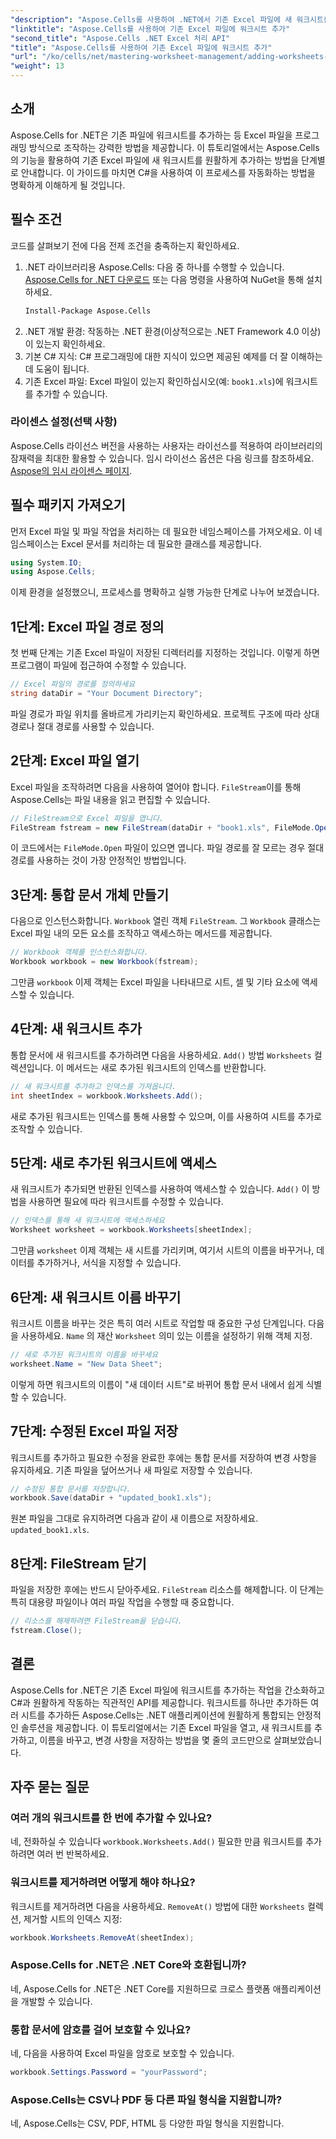 ```yaml
---
"description": "Aspose.Cells를 사용하여 .NET에서 기존 Excel 파일에 새 워크시트를 쉽게 추가하는 방법을 알아보세요. 이 단계별 가이드에서는 환경 설정부터 수정된 Excel 파일 저장까지 모든 것을 다룹니다."
"linktitle": "Aspose.Cells를 사용하여 기존 Excel 파일에 워크시트 추가"
"second_title": "Aspose.Cells .NET Excel 처리 API"
"title": "Aspose.Cells를 사용하여 기존 Excel 파일에 워크시트 추가"
"url": "/ko/cells/net/mastering-worksheet-management/adding-worksheets-to-existing-excel-file/"
"weight": 13
---
```


## 소개

Aspose.Cells for .NET은 기존 파일에 워크시트를 추가하는 등 Excel 파일을 프로그래밍 방식으로 조작하는 강력한 방법을 제공합니다. 이 튜토리얼에서는 Aspose.Cells의 기능을 활용하여 기존 Excel 파일에 새 워크시트를 원활하게 추가하는 방법을 단계별로 안내합니다. 이 가이드를 마치면 C#을 사용하여 이 프로세스를 자동화하는 방법을 명확하게 이해하게 될 것입니다.

## 필수 조건

코드를 살펴보기 전에 다음 전제 조건을 충족하는지 확인하세요.

1. .NET 라이브러리용 Aspose.Cells: 다음 중 하나를 수행할 수 있습니다. [Aspose.Cells for .NET 다운로드](https://releases.aspose.com/cells/net/) 또는 다음 명령을 사용하여 NuGet을 통해 설치하세요.
   ```bash
   Install-Package Aspose.Cells
   ```
2. .NET 개발 환경: 작동하는 .NET 환경(이상적으로는 .NET Framework 4.0 이상)이 있는지 확인하세요.
3. 기본 C# 지식: C# 프로그래밍에 대한 지식이 있으면 제공된 예제를 더 잘 이해하는 데 도움이 됩니다.
4. 기존 Excel 파일: Excel 파일이 있는지 확인하십시오(예: `book1.xls`)에 워크시트를 추가할 수 있습니다.

### 라이센스 설정(선택 사항)

Aspose.Cells 라이선스 버전을 사용하는 사용자는 라이선스를 적용하여 라이브러리의 잠재력을 최대한 활용할 수 있습니다. 임시 라이선스 옵션은 다음 링크를 참조하세요. [Aspose의 임시 라이센스 페이지](https://purchase.aspose.com/temporary-license/).

## 필수 패키지 가져오기

먼저 Excel 파일 및 파일 작업을 처리하는 데 필요한 네임스페이스를 가져오세요. 이 네임스페이스는 Excel 문서를 처리하는 데 필요한 클래스를 제공합니다.

```csharp
using System.IO;
using Aspose.Cells;
```

이제 환경을 설정했으니, 프로세스를 명확하고 실행 가능한 단계로 나누어 보겠습니다.

## 1단계: Excel 파일 경로 정의

첫 번째 단계는 기존 Excel 파일이 저장된 디렉터리를 지정하는 것입니다. 이렇게 하면 프로그램이 파일에 접근하여 수정할 수 있습니다.

```csharp
// Excel 파일의 경로를 정의하세요
string dataDir = "Your Document Directory";
```

파일 경로가 파일 위치를 올바르게 가리키는지 확인하세요. 프로젝트 구조에 따라 상대 경로나 절대 경로를 사용할 수 있습니다.

## 2단계: Excel 파일 열기

Excel 파일을 조작하려면 다음을 사용하여 열어야 합니다. `FileStream`이를 통해 Aspose.Cells는 파일 내용을 읽고 편집할 수 있습니다.

```csharp
// FileStream으로 Excel 파일을 엽니다.
FileStream fstream = new FileStream(dataDir + "book1.xls", FileMode.Open);
```

이 코드에서는 `FileMode.Open` 파일이 있으면 엽니다. 파일 경로를 잘 모르는 경우 절대 경로를 사용하는 것이 가장 안정적인 방법입니다.

## 3단계: 통합 문서 개체 만들기

다음으로 인스턴스화합니다. `Workbook` 열린 객체 `FileStream`. 그 `Workbook` 클래스는 Excel 파일 내의 모든 요소를 조작하고 액세스하는 메서드를 제공합니다.

```csharp
// Workbook 객체를 인스턴스화합니다.
Workbook workbook = new Workbook(fstream);
```

그만큼 `workbook` 이제 객체는 Excel 파일을 나타내므로 시트, 셀 및 기타 요소에 액세스할 수 있습니다.

## 4단계: 새 워크시트 추가

통합 문서에 새 워크시트를 추가하려면 다음을 사용하세요. `Add()` 방법 `Worksheets` 컬렉션입니다. 이 메서드는 새로 추가된 워크시트의 인덱스를 반환합니다.

```csharp
// 새 워크시트를 추가하고 인덱스를 가져옵니다.
int sheetIndex = workbook.Worksheets.Add();
```

새로 추가된 워크시트는 인덱스를 통해 사용할 수 있으며, 이를 사용하여 시트를 추가로 조작할 수 있습니다.

## 5단계: 새로 추가된 워크시트에 액세스

새 워크시트가 추가되면 반환된 인덱스를 사용하여 액세스할 수 있습니다. `Add()` 이 방법을 사용하면 필요에 따라 워크시트를 수정할 수 있습니다.

```csharp
// 인덱스를 통해 새 워크시트에 액세스하세요
Worksheet worksheet = workbook.Worksheets[sheetIndex];
```

그만큼 `worksheet` 이제 객체는 새 시트를 가리키며, 여기서 시트의 이름을 바꾸거나, 데이터를 추가하거나, 서식을 지정할 수 있습니다.

## 6단계: 새 워크시트 이름 바꾸기

워크시트 이름을 바꾸는 것은 특히 여러 시트로 작업할 때 중요한 구성 단계입니다. 다음을 사용하세요. `Name` 의 재산 `Worksheet` 의미 있는 이름을 설정하기 위해 객체 지정.

```csharp
// 새로 추가된 워크시트의 이름을 바꾸세요
worksheet.Name = "New Data Sheet";
```

이렇게 하면 워크시트의 이름이 "새 데이터 시트"로 바뀌어 통합 문서 내에서 쉽게 식별할 수 있습니다.

## 7단계: 수정된 Excel 파일 저장

워크시트를 추가하고 필요한 수정을 완료한 후에는 통합 문서를 저장하여 변경 사항을 유지하세요. 기존 파일을 덮어쓰거나 새 파일로 저장할 수 있습니다.

```csharp
// 수정된 통합 문서를 저장합니다.
workbook.Save(dataDir + "updated_book1.xls");
```

원본 파일을 그대로 유지하려면 다음과 같이 새 이름으로 저장하세요. `updated_book1.xls`.

## 8단계: FileStream 닫기

파일을 저장한 후에는 반드시 닫아주세요. `FileStream` 리소스를 해제합니다. 이 단계는 특히 대용량 파일이나 여러 파일 작업을 수행할 때 중요합니다.

```csharp
// 리소스를 해제하려면 FileStream을 닫습니다.
fstream.Close();
```

## 결론

Aspose.Cells for .NET은 기존 Excel 파일에 워크시트를 추가하는 작업을 간소화하고 C#과 원활하게 작동하는 직관적인 API를 제공합니다. 워크시트를 하나만 추가하든 여러 시트를 추가하든 Aspose.Cells는 .NET 애플리케이션에 원활하게 통합되는 안정적인 솔루션을 제공합니다. 이 튜토리얼에서는 기존 Excel 파일을 열고, 새 워크시트를 추가하고, 이름을 바꾸고, 변경 사항을 저장하는 방법을 몇 줄의 코드만으로 살펴보았습니다.

## 자주 묻는 질문

### 여러 개의 워크시트를 한 번에 추가할 수 있나요?

네, 전화하실 수 있습니다 `workbook.Worksheets.Add()` 필요한 만큼 워크시트를 추가하려면 여러 번 반복하세요.

### 워크시트를 제거하려면 어떻게 해야 하나요?

워크시트를 제거하려면 다음을 사용하세요. `RemoveAt()` 방법에 대한 `Worksheets` 컬렉션, 제거할 시트의 인덱스 지정:
```csharp
workbook.Worksheets.RemoveAt(sheetIndex);
```

### Aspose.Cells for .NET은 .NET Core와 호환됩니까?

네, Aspose.Cells for .NET은 .NET Core를 지원하므로 크로스 플랫폼 애플리케이션을 개발할 수 있습니다.

### 통합 문서에 암호를 걸어 보호할 수 있나요?

네, 다음을 사용하여 Excel 파일을 암호로 보호할 수 있습니다.
```csharp
workbook.Settings.Password = "yourPassword";
```

### Aspose.Cells는 CSV나 PDF 등 다른 파일 형식을 지원합니까?
네, Aspose.Cells는 CSV, PDF, HTML 등 다양한 파일 형식을 지원합니다.